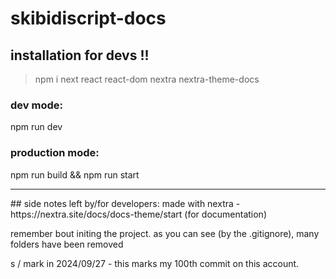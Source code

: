 # skibidiscript-docs
## installation for devs !!
> npm i next react react-dom nextra nextra-theme-docs

### dev mode:
npm run dev
### production mode:
npm run build && npm run start

<hr>
## side notes left by/for developers:
made with nextra - https://nextra.site/docs/docs-theme/start (for documentation)

remember bout initing the project. as you can see (by the .gitignore), many folders have been removed 

s / mark in 2024/09/27 - this marks my 100th commit on this account.